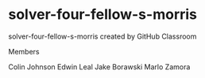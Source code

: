 # solver-four-fellow-s-morris
solver-four-fellow-s-morris created by GitHub Classroom

Members

Colin Johnson
Edwin Leal
Jake Borawski
Marlo Zamora
